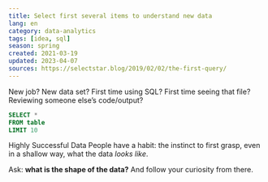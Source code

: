 ```yaml
---
title: Select first several items to understand new data
lang: en
category: data-analytics
tags: [idea, sql]
season: spring
created: 2021-03-19
updated: 2023-04-07
sources: https://selectstar.blog/2019/02/02/the-first-query/
---
```


New job? New data set? First time using SQL? First time seeing that file? Reviewing someone else’s code/output?

```sql
SELECT *
FROM table
LIMIT 10
```

Highly Successful Data People have a habit: the instinct to first grasp, even in a shallow way, what the data _looks like_.

Ask: **what is the shape of the data?** And follow your curiosity from there.